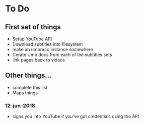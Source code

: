 # To Do

## First set of things

 * Setup YouTube API
 * Download subtitles into filesystem
 * make an umbraco instance somewhere
 * Cerate Umb docs from each of the subtitles sets
 * link pages back to videos 

 ## Other things...

 * complete this list
 * Maps things


 ### 12-jun-2018
 * signs you into YouTube if you've got credentials using the API